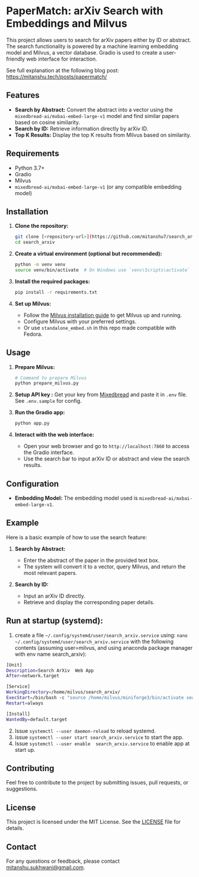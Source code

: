 # PaperMatch: arXiv Search with Embeddings and Milvus

This project allows users to search for arXiv papers either by ID or abstract. The search functionality is powered by a machine learning embedding model and Milvus, a vector database. Gradio is used to create a user-friendly web interface for interaction. 

See full explanation at the following blog post: https://mitanshu.tech/posts/papermatch/

## Features

- **Search by Abstract:** Convert the abstract into a vector using the `mixedbread-ai/mxbai-embed-large-v1` model and find similar papers based on cosine similarity.
- **Search by ID:** Retrieve information directly by arXiv ID.
- **Top K Results:** Display the top K results from Milvus based on similarity.

## Requirements

- Python 3.7+
- Gradio
- Milvus
- `mixedbread-ai/mxbai-embed-large-v1` (or any compatible embedding model)

## Installation

1. **Clone the repository:**

   ```bash
   git clone [<repository-url>](https://github.com/mitanshu7/search_arxiv.git)
   cd search_arxiv
   ```

2. **Create a virtual environment (optional but recommended):**

   ```bash
   python -m venv venv
   source venv/bin/activate  # On Windows use `venv\Scripts\activate`
   ```

3. **Install the required packages:**

   ```bash
   pip install -r requirements.txt
   ```

4. **Set up Milvus:**
   - Follow the [Milvus installation guide](https://milvus.io/docs) to get Milvus up and running.
   - Configure Milvus with your preferred settings.
   - Or use `standalone_embed.sh` in this repo made compatible with Fedora.

## Usage

1. **Prepare Milvus:**

   ```bash
   # Command to prepare Milvus 
   python prepare_milvus.py
   ```

2. **Setup API key :**
   Get your key from [Mixedbread](https://www.mixedbread.ai/)
   and paste it in `.env` file. See `.env.sample` for config.

3. **Run the Gradio app:**

   ```bash
   python app.py
   ```

4. **Interact with the web interface:**

   - Open your web browser and go to `http://localhost:7860` to access the Gradio interface.
   - Use the search bar to input arXiv ID or abstract and view the search results.

## Configuration

- **Embedding Model:** The embedding model used is `mixedbread-ai/mxbai-embed-large-v1`.

## Example

Here is a basic example of how to use the search feature:

1. **Search by Abstract:**
   - Enter the abstract of the paper in the provided text box.
   - The system will convert it to a vector, query Milvus, and return the most relevant papers.

2. **Search by ID:**
   - Input an arXiv ID directly.
   - Retrieve and display the corresponding paper details.
  
## Run at startup (systemd):
1. create a file `~/.config/systemd/user/search_arxiv.service` using:
`nano ~/.config/systemd/user/search_arxiv.service`
with the following contents (assuming user=milvus, and using anaconda package manager with env name search_arxiv):
```bash
[Unit]
Description=Search ArXiv  Web App
After=network.target

[Service]
WorkingDirectory=/home/milvus/search_arxiv/
ExecStart=/bin/bash -c "source /home/milvus/miniforge3/bin/activate search_arxiv && python app.py"
Restart=always

[Install]
WantedBy=default.target
```
2. Issue `systemctl --user daemon-reload` to reload systemd.
3. issue `systemctl --user start search_arxiv.service` to start the app.
4. Issue `systemctl --user enable  search_arxiv.service` to enable app at start up.

## Contributing

Feel free to contribute to the project by submitting issues, pull requests, or suggestions. 

## License

This project is licensed under the MIT License. See the [LICENSE](LICENSE) file for details.

## Contact

For any questions or feedback, please contact [mitanshu.sukhwani@gmail.com](mailto:mitanshu.sukhwani@gmail.com).
